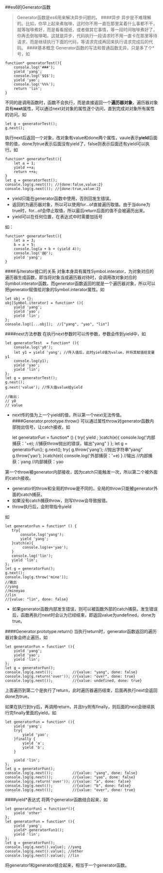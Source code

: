 ##es6的Generator函数
>Generator函数是es6用来解决异步问题的。
####异步
异步是不难理解的。比如，你早上起来煮咖啡，这时你不用一直在那里呆着什么事都不干，就等咖啡煮好，而是看看报纸，或者做其它事情，等一段时间咖啡煮好了，你再去倒咖啡喝。这就是异步，代码执行一段请求时不用一直卡在那里等待请求，而是继续执行下面的代码，等请求完成再回来执行请求完成后的代码。
####基本概念
Generator函数的写法和普通函数无异，只是多了个*号，如

	function* generatorTest(){
        console.log('###');
        yield 'yang';
        console.log('$$$');
        yield 'yao';
        console.log('%%%');
        return 'lin';
    }

不同的是调用函数时，函数不会执行，而是直接返回一个**遍历器对象**，遍历器对象具有**next**属性，可以通过next对对象的属性逐个访问，直到完成对对象所有属性的访问。如

	let g = generatorTest();
    g.next();

执行next后返回一个对象，改对象有value和done两个属性，vaule表示**yield**后面带的值，done为true表示后面没有yield了，false则表示后面还有yield可以执行。如

	function* generatorTest(){
        let a = 1;
        yield ++a;
        return ++a;
    }
    let g = generatorTest();
    console.log(g.next()); //{done:false,value:2}
    console.log(g.next()); //{done:true,value:2}

* yield只能在generator函数中使用，否则回发生错误。
* 返回的为遍历器对象，所以可以使用for...of直接遍历取值。由于当done为true时，for...of会停止取值，所以最后return后面的值不会被遍历出来。
* yield可以在任何位置，在表达式中时需要加括号

如：

	function* generatorTest(){
        let a = 3;
        b = a + 5;
        console.log(a + b + (yield 4));
        console.log('@@');
        yield 'yang';
    }

####与Iterator接口的关系
对象本身具有属性Symbol.interator，为对象对应的遍历器生成函数，即当将对象当成遍历器对待时，会调用改对象对应的Symbol.interator函数。而generator函数返回的就是一个遍历器对象，所以可以把generator赋值给对象的Symbol.interator属性。如

	let obj = {};
    obj[Symbol.iterator] = function* (){
        yield 'yang';
        yield 'yao';
        yield 'lin';
    };
    console.log([...obj]);  //["yang", "yao", "lin"]

####next方法参数
在执行next参数时可以传参数，参数会传到yield中，如

	let generatorTest  = function* (){
        console.log('y0');
        let y1 = yield 'yang'; //传入值后，此时yield值为value，并将其赋值给变量y1
        console.log(y1);
        yield 'yao';
        yield 'lin';
    };
    let g = generatorTest();
    g.next();
    g.next('value'); //传入值value给yield

    //输出：
    // y0
    // value


* next传的值为上一个yield的值，所以第一个next无法传值。
####Generator.prototype.throw()
可以通过属性throw对generator函数内部抛出信号，让catch接收，如

	let generatorFun = function* () {
        try{
            yield ;
        }catch(e){
            console.log('内部捕获：'+e); //捕获throw抛出的错误，输出"yang"
        }
    };
    let g = generatorFun();
    g.next();
    try{
        g.throw('yang');  //抛出字符串“yang”
        g.throw('yao');
    }catch(e){
        console.log('外部捕获：'+e)
    }
    //输出
    //内部捕获：yang
    //内部捕获：yao

第一个throw被generator内部接收，因为catch只能触发一次，所以第二个被外面的catch接收。

* generator的throw和全局的throw是不同的，全局的throw只能被generator外面的catch捕获。
* 如果没有catch捕获throw，则写throw会导致报错。
* throw执行后，会附带指令yield

如

	let generatorFun = function* () {
       try{
           console.log('yang');
           yield 'yang';
       }catch(e){
            console.log(e+'yao');
       }
       console.log('lin');
       yield 'lin';
	};
	let g = generatorFun();
	g.next();
	console.log(g.throw('mine'));
	//输出
	//yang
	//mineyao
	//lin
	//{value: "lin", done: false}
* 如果generator函数内部发生错误，则可以被函数外部的catch捕获。发生错误后，函数再执行next时会认为已经结束，即返回value为undefined，done为true。

####Generator.prototype.return()
当执行return时，generator函数返回的遍历器对象会终止遍历，如

	let generatorFun = function* (){
        yield 'yang';
        yield 'yao';
        yield 'lin';
    };
    let g = generatorFun();
    console.log(g.next());         //{value: "yang", done: false}
    console.log(g.return('over')); //{value: "over", done: true}
    console.log(g.next());         //{value: undefined, done: true}
上面遍历到第二个是执行了return，此时遍历器遍历结束，后面再执行next会返回done为true。

如果在执行到try后，再调用return，并且try附有finally，则后面的next会继续执行完finally里面的yield，如

	let generatorFun = function* (){
        yield 'yang';
        try{
            yield 'yao';
        }finally {
            yield 'a';
            yield 'b';
        }

        yield 'lin';
    };
    let g = generatorFun();
    console.log(g.next());         //{value: "yang", done: false}
    console.log(g.next());         //{value: "yao", done: false}
    console.log(g.return('over')); //{value: "a", done: false}
    console.log(g.next());         //{value: "b", done: false}
    console.log(g.next());         //{value: "over", done: true}

####yield*表达式
将两个generator函数结合起来，如

	let generatorFun1 = function*(){
        yield 'other'
    };
    let generatorFun = function* (){
        yield 'yang';
        yield* generatorFun1();
        yield 'lin';
    };
    let g = generatorFun();
    console.log(g.next().value); //yang
    console.log(g.next().value); //other
    console.log(g.next().value); //lin

将generator1和generator结合起来，相当于一个generator函数。

